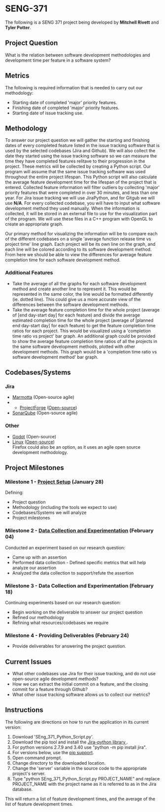 # SENG-371
The following is a SENG 371 project being developed by <b>Mitchell Rivett</b> and <b>Tyler Potter</b>.

## Project Question
What is the relation between software development methodologies and development time per feature in a software system?

## Metrics
The following is required information that is needed to carry out our methodology:
* Starting date of completed 'major' priority features.
* Finishing date of completed 'major' priority features.
* Starting date of issue tracking use.

## Methodology
To answer our project question we will gather the starting and finishing dates of every completed feature listed in the issue tracking software that is used by the selected codebases (Jira and Github). We will also collect the date they started using the issue tracking software so we can measure the time they have completed features relitave to their progression in the project. These metrics will be collected by creating a Python script. Our program will assume that the same issue tracking software was used throughout the entire project lifespan. This Python script will also calculate the average feature development time for the lifespan of the project that is entered. Collected feature information will filter outliers by collecting 'major' priority features that were completed in over 30 minutes, and less than one year. For Jira issue tracking we will use JiraPython, and for Gitgub we will use <b>N/A</b>. For every collected codebase, you will have to input what software development method they used manually. When the information is collected, it will be stored in an external file to use for the visualization part of the program. We will use these files in a C++ program with OpenGL to create an appropriate graph.

Our primary method for visualizing the information will be to compare each of the different codebases on a single 'average function release time vs project time' line graph. Each project will be its own line on the graph, and each line will be colored according to its software development method. From here we should be able to view the differences for average feature completion time for each software development method.

### Additional Features
* Take the average of all the graphs for each software development method and create another line to represent it. This would be represented in the same color, the line would be formatted differently (ie. dotted line). This could give us a more accurate view of the differences between the software development methods.
* Take the average feature completion time for the whole project (average of [end day-start day] for each feature) and divide the average estimated completion time for the whole project (average of [planned end day-start day] for each feature) to get the feature completion time ratios for each project. This would be visualized using a 'completion time ratio vs project' bar graph. An additional graph could be provided to show the average feature completion time ratios of all the projects in the same software development methods, plotted with other development methods. This graph would be a 'completion time ratio vs software development method' bar graph.

## Codebases/Systems
### Jira
* <a href="https://github.com/apache/marmotta">Marmotta</a> (Open-source agile)
* * <a href="https://github.com/micromata/projectforge-webapp">ProjectForge</a> (<a href="http://www.projectforge.org/">Open-source</a>)
* <a href="https://github.com/SonarSource/sonarqube">SonarQube</a> (Open-source agile)

### Other
* <a href="https://github.com/okamstudio/godot">Godot</a> (Open-source)
* <a href="https://github.com/torvalds/linux">Linux</a> (<a href="http://www.linuxfoundation.org/what-is-linux">Open-source</a>)
<br>Firefox could also be an option, as it uses an agile open source development methodology.

## Project Milestones

### Milestone 1 - <a href="https://github.com/ycoady/UVic-Software-Evolution/issues/9">Project Setup</a> (January 28)
Defining:
* Project question
* Methodology (including the tools we expect to use)
* Codebases/Systems we will analyze
* Project milestones

### Milestone 2 - <a href="https://github.com/ycoady/UVic-Software-Evolution/issues/10">Data Collection and Experimentation</a> (February 04)
Conducted an experiment based on our research question:
* Came up with an assertion 
* Performed data collection - Defined specific metrics that will help analyze our assertion
* Analyzed the data collection to support/refute the assertion

### Milestone 3 - Data Collection and Experimentation (February 18)
Continuing experiments based on our research question:
* Begin working on the deliverable to answer our project question
* Refined our methodology
* Refining what resources/codebases we require

### Milestone 4 - Providing Deliverables (February 24)
* Provide deliverables for answering the project question.

## Current Issues
* What other codebases use Jira for their issue tracking, and do not use open-source agile development methods?
* How we can extract the initial commit on a feature, and the closing commit for a feature through Github?
* What other issue tracking software allows us to collect our metrics?

## Instructions
The following are directions on how to run the application in its current version:
<ol>
<li>Download 'SEng_371_Python_Script.py'.
<li>Download the pip tool and install the <a href = "http://jira-python.readthedocs.org/en/latest/">Jira-python library </a>.
<li>For python versions 2.7.9 and 3.40 use "python -m pip install jira".
<li>For versions below, use the <a href="https://pip.pypa.io/en/latest/installing.html">pip support</a>.
<li>Open command prompt.
<li>Change directory to the downloaded location.
<li>Change the 'server' variable in the source code to the appropriate project's server.
<li>Type "python SEng_371_Python_Script.py PROJECT_NAME" and replace PROJECT_NAME with the project name as it is referred to as in the Jira database.
</ol>
This will return a list of feature development times, and the average of the list of feature development times.
